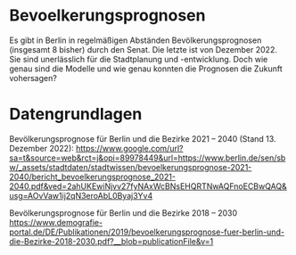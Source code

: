 # Bevoelkerungsprognosen
Es gibt in Berlin in regelmäßigen Abständen Bevölkerungsprognosen (insgesamt 8 bisher) durch den Senat. Die letzte ist von Dezember 2022. Sie sind unerlässlich für die Stadtplanung und -entwicklung. Doch wie genau sind die Modelle und wie genau konnten die Prognosen die Zukunft vohersagen?

# Datengrundlagen
Bevölkerungsprognose für Berlin und die Bezirke 2021 – 2040 (Stand 13. Dezember 2022):
https://www.google.com/url?sa=t&source=web&rct=j&opi=89978449&url=https://www.berlin.de/sen/sbw/_assets/stadtdaten/stadtwissen/bevoelkerungsprognose-2021-2040/bericht_bevoelkerungsprognose_2021-2040.pdf&ved=2ahUKEwiNjvv27fyNAxWcBNsEHQRTNwAQFnoECBwQAQ&usg=AOvVaw1ij2qN3eroAbL0Byaj3Yv4

Bevölkerungsprognose für Berlin und die Bezirke 2018 – 2030
https://www.demografie-portal.de/DE/Publikationen/2019/bevoelkerungsprognose-fuer-berlin-und-die-Bezirke-2018-2030.pdf?__blob=publicationFile&v=1

